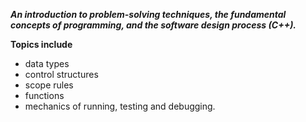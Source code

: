 ***An introduction to problem-solving techniques, the fundamental concepts of programming, and the software design process (C++).***

**Topics include**
* data types
* control structures 
* scope rules 
* functions 
* mechanics of running, testing and debugging.